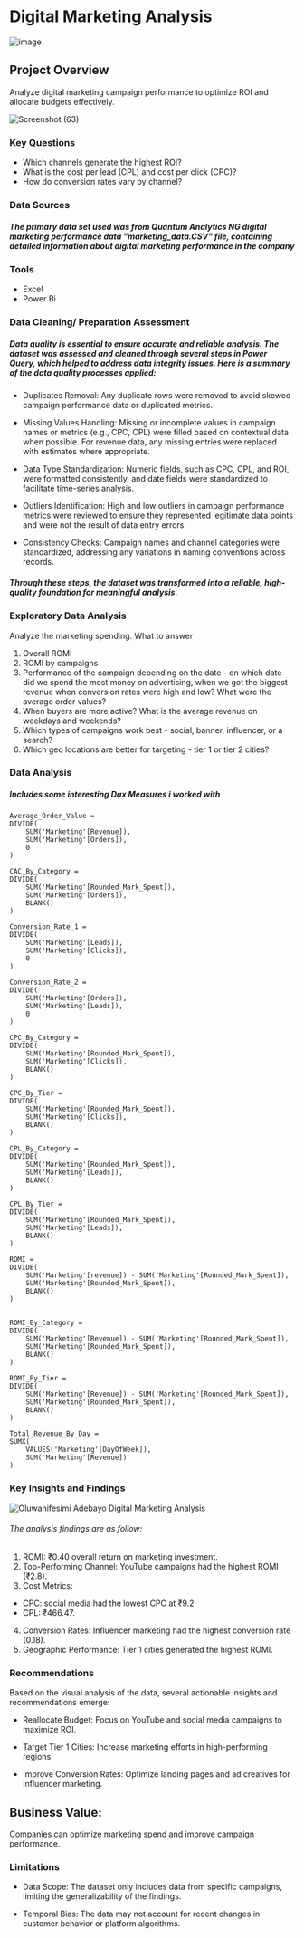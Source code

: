 # Digital Marketing Analysis


![image](https://github.com/user-attachments/assets/23be712d-a5e1-46c4-a0b0-bf990f296f14)


## Project Overview

Analyze digital marketing campaign performance to optimize ROI and allocate budgets effectively.


![Screenshot (63)](https://github.com/user-attachments/assets/e8ce470b-57ce-41eb-93de-d13f2bfd6951)


### Key Questions
* Which channels generate the highest ROI?
* What is the cost per lead (CPL) and cost per click (CPC)?
* How do conversion rates vary by channel?

### Data Sources

##### The primary data set used was from Quantum Analytics NG digital marketing performance data "marketing_data.CSV" file, containing detailed information about digital marketing performance in the company 


### Tools

* Excel
* Power Bi

### Data Cleaning/ Preparation Assessment
##### Data quality is essential to ensure accurate and reliable analysis. The dataset was assessed and cleaned through several steps in Power Query, which helped to address data integrity issues. Here is a summary of the data quality processes applied:

* Duplicates Removal: Any duplicate rows were removed to avoid skewed campaign performance data or duplicated metrics.

* Missing Values Handling: Missing or incomplete values in campaign names or metrics (e.g., CPC, CPL) were filled based on contextual data when possible. For revenue data, any missing entries were replaced with estimates where appropriate.

* Data Type Standardization: Numeric fields, such as CPC, CPL, and ROI, were formatted consistently, and date fields were standardized to facilitate time-series analysis.

* Outliers Identification: High and low outliers in campaign performance metrics were reviewed to ensure they represented legitimate data points and were not the result of data entry errors.

* Consistency Checks: Campaign names and channel categories were standardized, addressing any variations in naming conventions across records.

##### Through these steps, the dataset was transformed into a reliable, high-quality foundation for meaningful analysis.


### Exploratory Data Analysis 
Analyze the marketing spending.
What to answer
1. Overall ROMI
2.  ROMI by campaigns
3.   Performance of the campaign depending on the date - on which date did we spend the most money on
advertising, when we got the biggest revenue when conversion rates were high and low? What were the average
order values?
4. When buyers are more active? What is the average revenue on weekdays and weekends?
5. Which types of campaigns work best - social, banner, influencer, or a search?
6. Which geo locations are better for targeting - tier 1 or tier 2 cities?

### Data Analysis 
##### Includes some interesting Dax Measures i worked with 

```
Average_Order_Value = 
DIVIDE(
    SUM('Marketing'[Revenue]),
    SUM('Marketing'[Orders]),
    0
) 

CAC_By_Category = 
DIVIDE(
    SUM('Marketing'[Rounded_Mark_Spent]),
    SUM('Marketing'[Orders]),
    BLANK()
)

Conversion_Rate_1 = 
DIVIDE(
    SUM('Marketing'[Leads]),
    SUM('Marketing'[Clicks]),
    0
)

Conversion_Rate_2 = 
DIVIDE(
    SUM('Marketing'[Orders]),
    SUM('Marketing'[Leads]),
    0
)

CPC_By_Category = 
DIVIDE(
    SUM('Marketing'[Rounded_Mark_Spent]),
    SUM('Marketing'[Clicks]),
    BLANK()
)

CPC_By_Tier = 
DIVIDE(
    SUM('Marketing'[Rounded_Mark_Spent]),
    SUM('Marketing'[Clicks]),
    BLANK()
)

CPL_By_Category = 
DIVIDE(
    SUM('Marketing'[Rounded_Mark_Spent]),
    SUM('Marketing'[Leads]),
    BLANK()
)

CPL_By_Tier = 
DIVIDE(
    SUM('Marketing'[Rounded_Mark_Spent]),
    SUM('Marketing'[Leads]),
    BLANK()
)

ROMI = 
DIVIDE(
    SUM('Marketing'[revenue]) - SUM('Marketing'[Rounded_Mark_Spent]),
    SUM('Marketing'[Rounded_Mark_Spent]),
    BLANK()
)


ROMI_By_Category = 
DIVIDE(
    SUM('Marketing'[Revenue]) - SUM('Marketing'[Rounded_Mark_Spent]),
    SUM('Marketing'[Rounded_Mark_Spent]),
    BLANK()
)

ROMI_By_Tier = 
DIVIDE(
    SUM('Marketing'[Revenue]) - SUM('Marketing'[Rounded_Mark_Spent]),
    SUM('Marketing'[Rounded_Mark_Spent]),
    BLANK()
)

Total_Revenue_By_Day = 
SUMX(
    VALUES('Marketing'[DayOfWeek]),
    SUM('Marketing'[Revenue])
)
```

### Key Insights and Findings 

![Oluwanifesimi Adebayo Digital Marketing Analysis](https://github.com/user-attachments/assets/3f5c9052-ca92-4052-bfb5-55dfb902bc9d)
###### The analysis findings are as follow: 

1. ROMI: ₹0.40 overall return on marketing investment.
2. Top-Performing Channel: YouTube campaigns had the highest ROMI (₹2.8).
3. Cost Metrics:
  * CPC: 
social media had the lowest CPC at ₹9.2
  * CPL: ₹466.47.
4. Conversion Rates: Influencer marketing had the highest conversion rate (0.18).
5. Geographic Performance: Tier 1 cities generated the highest ROMI.




### Recommendations 
Based on the visual analysis of the data, several actionable insights and recommendations emerge:
* Reallocate Budget: Focus on YouTube and social media campaigns to maximize ROI.

* Target Tier 1 Cities: Increase marketing efforts in high-performing regions.

* Improve Conversion Rates: Optimize landing pages and ad creatives for influencer marketing.


## Business Value: 
Companies can optimize marketing spend and improve campaign performance.



### Limitations 
* Data Scope: The dataset only includes data from specific campaigns, limiting the generalizability of the findings.

* Temporal Bias: The data may not account for recent changes in customer behavior or platform algorithms.
